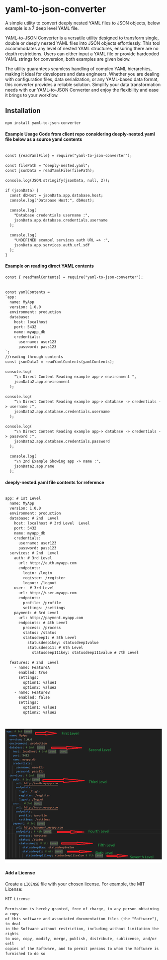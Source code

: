 
# yaml-to-json-converter

A simple utility to convert deeply nested YAML files to JSON objects, below example is a 7 deep level YAML file.

YAML-to-JSON Converter is a versatile utility designed to transform single, double or deeply nested YAML files into JSON objects effortlessly. This tool accommodates any level of nested YAML structures, ensuring there are no depth restrictions. Users can either input a YAML file or provide hardcoded YAML strings for conversion, both examples are given below. 

The utility guarantees seamless handling of complex YAML hierarchies, making it ideal for developers and data engineers. Whether you are dealing with configuration files, data serialization, or any YAML-based data format, this converter provides a reliable solution. Simplify your data transformation needs with our YAML-to-JSON Converter and enjoy the flexibility and ease it brings to your workflow.

## Installation

```bash
npm install yaml-to-json-converter
```

#### Example Usage Code from client repo considering deeply-nested.yaml file below as a source yaml contents 

```plaintext
    
const {readYamlFile} = require("yaml-to-json-converter");

const filePath = "deeply-nested.yaml";
const jsonData = readYamlFile(filePath);

console.log(JSON.stringify(jsonData, null, 2));

if (jsonData) {
  const dbHost = jsonData.app.database.host;
  console.log("Database Host:", dbHost);

  console.log(
    "Database credentials username :",
    jsonData.app.database.credentials.username
  );

  console.log(
    "UNDEFINED exampel services auth URL => :",
    jsonData.app.services.auth.url.sdf
  );
}

```

#### Example on reading direct YAML contents 

```
const { readYamlContents} = require("yaml-to-json-converter");


const yamlContents = 
`app:
  name: MyApp
  version: 1.0.0
  environment: production
  database:
    host: localhost
    port: 5432
    name: myapp_db
    credentials:
      username: user123
      password: pass123
`;
//reading through contents 
const jsonData2 = readYamlContents(yamlContents);

console.log(
    "\n Direct Content Reading example app-> environment ",
    jsonData2.app.environment
  );

console.log(
    "\n Direct Content Reading example app-> database -> credentials -> username :",
    jsonData2.app.database.credentials.username
  );

console.log(
    "\n Direct Content Reading example app-> database -> credentials -> password :",
    jsonData2.app.database.credentials.password
  );

  console.log(
    "\n 2nd Example Showing app -> name :",
    jsonData2.app.name
  );  

```

#### deeply-nested.yaml file contents for reference 

```plaintext

app: # 1st Level
  name: MyApp
  version: 1.0.0
  environment: production
  database: # 2nd  Level
    host: localhost # 3rd Level  Level
    port: 5432
    name: myapp_db
    credentials:
      username: user123
      password: pass123
  services: # 2nd  Level
    auth: # 3rd Level
      url: http://auth.myapp.com
      endpoints:
        login: /login
        register: /register
        logout: /logout
    user:  # 3rd Level
      url: http://user.myapp.com
      endpoints:
        profile: /profile
        settings: /settings
    payment: # 3rd Level
      url: http://payment.myapp.com
      endpoints: # 4th Level
        process: /process 
        status: /status
        statusdeep1: # 5th Level
          statusdeep1key: statusdeep1value
          statusdeep11: # 6th Level
            statusdeep111key: statusdeep111value # 7th Level

  features: # 2nd  Level
    - name: FeatureA
      enabled: true
      settings:
        option1: value1
        option2: value2
    - name: FeatureB
      enabled: false
      settings:
        option1: value1
        option2: value2



```
![Example Image](./yaml_levels.png)

#### Add a License

Create a `LICENSE` file with your chosen license. For example, the MIT License:

```plaintext
MIT License

Permission is hereby granted, free of charge, to any person obtaining a copy
of this software and associated documentation files (the "Software"), to deal
in the Software without restriction, including without limitation the rights
to use, copy, modify, merge, publish, distribute, sublicense, and/or sell
copies of the Software, and to permit persons to whom the Software is
furnished to do so

